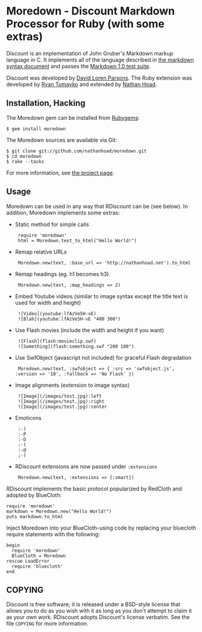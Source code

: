 Moredown - Discount Markdown Processor for Ruby (with some extras)
==================================================================

Discount is an implementation of John Gruber's Markdown markup language in C. It
implements all of the language described in [the markdown syntax document][1] and
passes the [Markdown 1.0 test suite][2].

Discount was developed by [David Loren Parsons][3]. The Ruby extension was
developed by [Ryan Tomayko][4] and extended by [Nathan Hoad][5].

[1]: http://daringfireball.net/projects/markdown/syntax
[2]: http://daringfireball.net/projects/downloads/MarkdownTest_1.0.zip
[3]: http://www.pell.portland.or.us/~orc
[4]: http://tomayko.com/
[5]: http://nathanhoad.net/

Installation, Hacking
---------------------

The Moredown gem can be installed from [Rubygems](https://rubygems.org/gems/moredown):

    $ gem install moredown

The Moredown sources are available via Git:

    $ git clone git://github.com/nathanhoad/moredown.git
    $ cd moredown
    $ rake --tasks

For more information, see [the project page](http://github.com/nathanhoad/moredown).

Usage
-----

Moredown can be used in any way that RDiscount can be (see below). In addition, Moredown
implements some extras:

 * Static method for simple calls

        require 'moredown'
        html = Moredown.text_to_html("Hello World!")

 * Remap relative URLs
 
        Moredown.new(text, :base_url => 'http://nathanhoad.net').to_html

 * Remap headings (eg. h1 becomes h3).
 
        Moredown.new(text, :map_headings => 2)

 * Embed Youtube videos (similar to image syntax except the title text is used for width and height)
 
        ![Video](youtube:lfAzVe5H-vE)
        ![Blah](youtube:lfAzVe5H-vE "400 300")
 
 * Use Flash movies (include the width and height if you want)
 
        ![Flash](flash:movieclip.swf)
        ![Something](flash:something.swf "200 100")

 * Use SwfObject (javascript not included) for graceful Flash degradation
 
        Moredown.new(text, :swfobject => { :src => 'swfobject.js', :version => '10', :fallback => 'No Flash' })

 * Image alignments (extension to image syntax)
 
        ![Image](/images/test.jpg):left
        ![Image](/images/test.jpg):right
        ![Image](/images/test.jpg):center

 * Emoticons
 
        :-)
        :-P
        :-D
        :-(
        :-@
        ;-)

 * RDiscount extensions are now passed under `:extensions`
 
        Moredown.new(text, :extensions => [:smart])

RDiscount implements the basic protocol popularized by RedCloth and adopted
by BlueCloth:

    require 'moredown'
    markdown = Moredown.new("Hello World!")
    puts markdown.to_html

Inject Moredown into your BlueCloth-using code by replacing your bluecloth
require statements with the following:

    begin
      require 'moredown'
      BlueCloth = Moredown
    rescue LoadError
      require 'bluecloth'
    end
    

COPYING
-------

Discount is free software;  it is released under a BSD-style license
that allows you to do as you wish with it as long as you don't attempt
to claim it as your own work. RDiscount adopts Discount's license
verbatim. See the file `COPYING` for more information.
